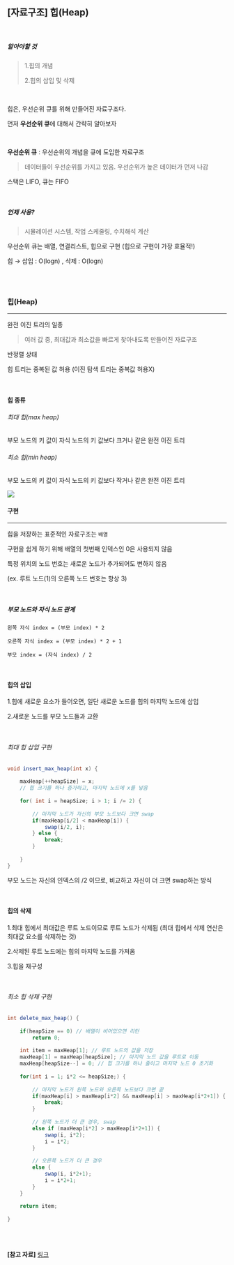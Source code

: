 ## [자료구조] 힙(Heap)

<br>

##### 알아야할 것

> 1.힙의 개념
>
> 2.힙의 삽입 및 삭제

<br>

힙은, 우선순위 큐를 위해 만들어진 자료구조다.

먼저 **우선순위 큐**에 대해서 간략히 알아보자 

<br>

**우선순위 큐** : 우선순위의 개념을 큐에 도입한 자료구조

> 데이터들이 우선순위를 가지고 있음. 우선순위가 높은 데이터가 먼저 나감

스택은 LIFO, 큐는 FIFO

<br>

##### 언제 사용?

> 시뮬레이션 시스템, 작업 스케줄링, 수치해석 계산

우선순위 큐는 배열, 연결리스트, 힙으로 구현 (힙으로 구현이 가장 효율적!)

힙 → 삽입 : O(logn) , 삭제 : O(logn)

<br>

<br>

### 힙(Heap)

---

완전 이진 트리의 일종

> 여러 값 중, 최대값과 최소값을 빠르게 찾아내도록 만들어진 자료구조

반정렬 상태

힙 트리는 중복된 값 허용 (이진 탐색 트리는 중복값 허용X)

<br>

#### 힙 종류

###### 최대 힙(max heap)

  부모 노드의 키 값이 자식 노드의 키 값보다 크거나 같은 완전 이진 트리

###### 최소 힙(min heap)

  부모 노드의 키 값이 자식 노드의 키 값보다 작거나 같은 완전 이진 트리

 <img src="https://t1.daumcdn.net/cfile/tistory/17084F504DA9895214">

<br>

#### 구현

---

힙을 저장하는 표준적인 자료구조는 `배열`

구현을 쉽게 하기 위해 배열의 첫번째 인덱스인 0은 사용되지 않음

특정 위치의 노드 번호는 새로운 노드가 추가되어도 변하지 않음

(ex. 루트 노드(1)의 오른쪽 노드 번호는 항상 3)

 <br>

##### 부모 노드와 자식 노드 관계

```
왼쪽 자식 index = (부모 index) * 2

오른쪽 자식 index = (부모 index) * 2 + 1

부모 index = (자식 index) / 2
```

<br>

#### 힙의 삽입

1.힙에 새로운 요소가 들어오면, 일단 새로운 노드를 힙의 마지막 노드에 삽입

2.새로운 노드를 부모 노드들과 교환

<br>

###### 최대 힙 삽입 구현

```java
void insert_max_heap(int x) {
    
    maxHeap[++heapSize] = x; 
    // 힙 크기를 하나 증가하고, 마지막 노드에 x를 넣음
    
    for( int i = heapSize; i > 1; i /= 2) {
        
        // 마지막 노드가 자신의 부모 노드보다 크면 swap
        if(maxHeap[i/2] < maxHeap[i]) {
            swap(i/2, i);
        } else {
            break;
        }
        
    }
}
```

부모 노드는 자신의 인덱스의 /2 이므로, 비교하고 자신이 더 크면 swap하는 방식

<br>

#### 힙의 삭제

1.최대 힙에서 최대값은 루트 노드이므로 루트 노드가 삭제됨
(최대 힙에서 삭제 연산은 최대값 요소를 삭제하는 것)

2.삭제된 루트 노드에는 힙의 마지막 노드를 가져옴

3.힙을 재구성

<br>

###### 최소 힙 삭제 구현

```java
int delete_max_heap() {
    
    if(heapSize == 0) // 배열이 비어있으면 리턴
        return 0;
    
    int item = maxHeap[1]; // 루트 노드의 값을 저장
    maxHeap[1] = maxHeap[heapSize]; // 마지막 노드 값을 루트로 이동
    maxHeap[heapSize--] = 0; // 힙 크기를 하나 줄이고 마지막 노드 0 초기화
    
    for(int i = 1; i*2 <= heapSize;) {
        
        // 마지막 노드가 왼쪽 노드와 오른쪽 노드보다 크면 끝
        if(maxHeap[i] > maxHeap[i*2] && maxHeap[i] > maxHeap[i*2+1]) {
            break;
        }
        
        // 왼쪽 노드가 더 큰 경우, swap
        else if (maxHeap[i*2] > maxHeap[i*2+1]) {
            swap(i, i*2);
            i = i*2;
        }
        
        // 오른쪽 노드가 더 큰 경우
        else {
            swap(i, i*2+1);
            i = i*2+1;
        }
    }
    
    return item;
    
}
```

<br>

<br>

**[참고 자료]** [링크](<https://gmlwjd9405.github.io/2018/05/10/data-structure-heap.html>)